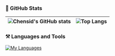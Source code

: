 ### 📌 GitHub Stats

|   ![Chensid's GitHub stats](https://github-readme-stats.vercel.app/api?username=chensid&show_icons=true&theme=tokyonight&cache_seconds=14400)    |  ![Top Langs](https://github-readme-stats.vercel.app/api/top-langs/?username=chensid&layout=compact&cache_seconds=14400&theme=tokyonight)    |
| ---- | ---- |

### ⚒️ Languages and Tools

[![My Languages](https://skillicons.dev/icons?i=js,html,css,ts,react,vue,tailwind,nodejs,pnpm,webpack,vite,git,docker,nest,prisma,vscode&perline=10)](https://github.com/chensid)
